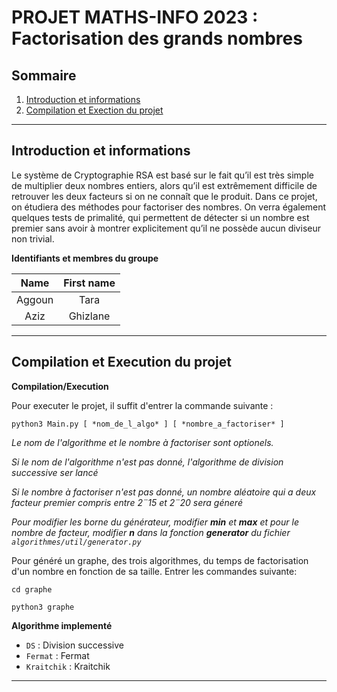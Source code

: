 # PROJET MATHS-INFO 2023 : Factorisation des grands nombres

## Sommaire

1. [Introduction et informations](README.md#introduction-et-informations)
2. [Compilation et Exection du projet](README.md#compilation-et-execution-du-projet)

----------------------------------------------------------------------

## Introduction et informations

Le système de Cryptographie RSA est basé sur le fait qu’il est très simple de multiplier deux nombres
entiers, alors qu’il est extrêmement difficile de retrouver les deux facteurs si on ne connaît que le
produit. Dans ce projet, on étudiera des méthodes pour factoriser des nombres. On verra également
quelques tests de primalité, qui permettent de détecter si un nombre est premier sans avoir à
montrer explicitement qu’il ne possède aucun diviseur non trivial.

**Identifiants et membres du groupe**

|  Name   | First name    |
|:-------:|:-------------:|
| Aggoun  |     Tara      |
|  Aziz   |   Ghizlane    |

----------------------------------------------------------------------

## Compilation et Execution du projet

**Compilation/Execution**

Pour executer le projet, il suffit d'entrer la commande suivante :

```
python3 Main.py [ *nom_de_l_algo* ] [ *nombre_a_factoriser* ]
```
*Le nom de l'algorithme et le nombre à factoriser sont optionels.*

*Si le nom de l'algorithme n'est pas donné, l'algorithme de division successive ser lancé*

*Si le nombre à factoriser n'est pas donné, un nombre aléatoire qui a deux facteur premier compris entre 2¨15 et 2¨20 sera géneré*

*Pour modifier les borne du générateur, modifier **min** et **max** et pour le nombre de facteur, modifier **n** dans la fonction **generator** du fichier `algorithmes/util/generator.py`*

Pour généré un graphe, des trois algorithmes, du temps de factorisation d'un nombre en fonction de sa taille.
Entrer les commandes suivante:

```
cd graphe
```

```
python3 graphe
```

**Algorithme implementé**
- `DS` :			Division successive
- `Fermat` :		Fermat
- `Kraitchik` :		Kraitchik

----------------------------------------------------------------------
